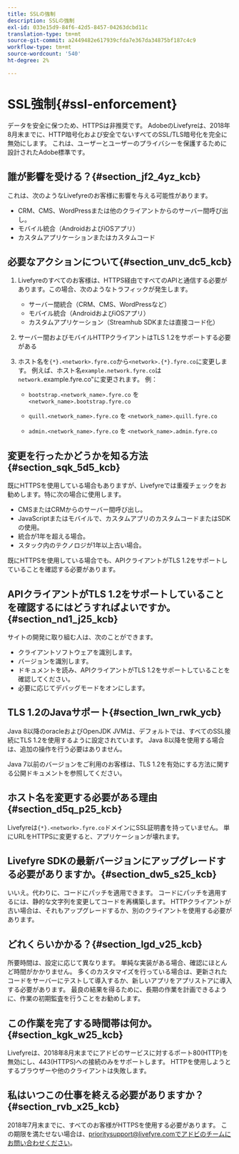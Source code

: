 ```yaml
---
title: SSLの強制
description: SSLの強制
exl-id: 033e15d9-84f6-42d5-8457-04263dcbd11c
translation-type: tm+mt
source-git-commit: a2449482e617939cfda7e367da34875bf187c4c9
workflow-type: tm+mt
source-wordcount: '540'
ht-degree: 2%

---
```


# SSL強制{#ssl-enforcement}

データを安全に保つため、HTTPSは非推奨です。 AdobeのLivefyreは、2018年8月末までに、HTTP暗号化および安全でないすべてのSSL/TLS暗号化を完全に無効にします。 これは、ユーザーとユーザーのプライバシーを保護するために設計されたAdobe標準です。

## 誰が影響を受ける？{#section_jf2_4yz_kcb}

これは、次のようなLivefyreのお客様に影響を与える可能性があります。

* CRM、CMS、WordPressまたは他のクライアントからのサーバー間呼び出し。
* モバイル統合（AndroidおよびiOSアプリ）
* カスタムアプリケーションまたはカスタムコード

## 必要なアクションについて{#section_unv_dc5_kcb}

1. Livefyreのすべてのお客様は、HTTPS経由ですべてのAPIと通信する必要があります。この場合、次のようなトラフィックが発生します。

   * サーバー間統合（CRM、CMS、WordPressなど）
   * モバイル統合（AndroidおよびiOSアプリ）
   * カスタムアプリケーション（Streamhub SDKまたは直接コード化）

1. サーバー間およびモバイルHTTPクライアントはTLS 1.2をサポートする必要がある
1. ホスト名を`{*}.<network>.fyre.co`から`<network>.{*}.fyre.co`に変更します。 例えば、ホスト名`example.network.fyre.co`は`network.`example.fyre.co&quot;に変更されます。 例：

   * `bootstrap.<network_name>.fyre.co` を   `<network_name>.bootstrap.fyre.co`

   * `quill.<network_name>.fyre.co` を   `<network_name>.quill.fyre.co`

   * `admin.<network_name>.fyre.co` を   `<network_name>.admin.fyre.co`

## 変更を行ったかどうかを知る方法{#section_sqk_5d5_kcb}

既にHTTPSを使用している場合もありますが、Livefyreでは重複チェックをお勧めします。特に次の場合に使用します。

* CMSまたはCRMからのサーバー間呼び出し。
* JavaScriptまたはモバイルで、カスタムアプリのカスタムコードまたはSDKの使用。
* 統合が1年を超える場合。
* スタック内のテクノロジが1年以上古い場合。

既にHTTPSを使用している場合でも、APIクライアントがTLS 1.2をサポートしていることを確認する必要があります。

## APIクライアントがTLS 1.2をサポートしていることを確認するにはどうすればよいですか。{#section_nd1_j25_kcb}

サイトの開発に取り組む人は、次のことができます。

* クライアントソフトウェアを識別します。
* バージョンを識別します。
* ドキュメントを読み、APIクライアントがTLS 1.2をサポートしていることを確認してください。
* 必要に応じてデバッグモードをオンにします。

## TLS 1.2のJavaサポート{#section_lwn_rwk_ycb}

Java 8以降のoracleおよびOpenJDK JVMは、デフォルトでは、すべてのSSL接続にTLS 1.2を使用するように設定されています。 Java 8以降を使用する場合は、追加の操作を行う必要はありません。

Java 7以前のバージョンをご利用のお客様は、TLS 1.2を有効にする方法に関する公開ドキュメントを参照してください。

## ホスト名を変更する必要がある理由{#section_d5q_p25_kcb}

Livefyreは`{*}.<network>.fyre.co`ドメインにSSL証明書を持っていません。 単にURLをHTTPSに変更すると、アプリケーションが壊れます。

## Livefyre SDKの最新バージョンにアップグレードする必要がありますか。{#section_dw5_s25_kcb}

いいえ。代わりに、コードにパッチを適用できます。 コードにパッチを適用するには、静的な文字列を変更してコードを再構築します。 HTTPクライアントが古い場合は、それもアップグレードするか、別のクライアントを使用する必要があります。

## どれくらいかかる？{#section_lgd_v25_kcb}

所要時間は、設定に応じて異なります。 単純な実装がある場合、確認にほとんど時間がかかりません。 多くのカスタマイズを行っている場合は、更新されたコードをサーバーにテストして導入するか、新しいアプリをアプリストアに導入する必要があります。 最良の結果を得るために、長期の作業を計画できるように、作業の初期監査を行うことをお勧めします。

## この作業を完了する時間帯は何か。{#section_kgk_w25_kcb}

Livefyreは、2018年8月末までにアドビのサービスに対するポート80(HTTP)を無効にし、443(HTTPS)への接続のみをサポートします。 HTTPを使用しようとするブラウザーや他のクライアントは失敗します。

## 私はいつこの仕事を終える必要がありますか？{#section_rvb_x25_kcb}

2018年7月末までに、すべてのお客様がHTTPSを使用する必要があります。 この期限を満たせない場合は、prioritysupport@livefyre.comでアドビのチームにお問い合わせください。
